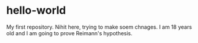 # hello-world
My first repository.
Nihit here, trying to make soem chnages. I am 18 years old and I am going to prove Reimann's hypothesis.
